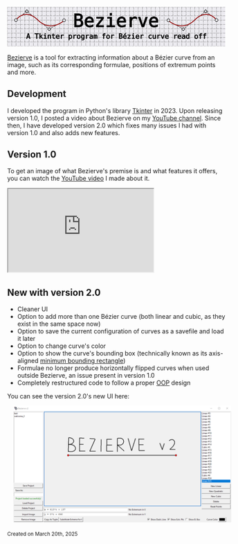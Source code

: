 <p align="center">
  <img src="images/bezierve_banner.png" alt="Banner" />
</p>

[Bezierve](https://github.com/ottokokstein/bezierve-v2) is a tool for extracting information about a Bézier curve from an image, such as its corresponding formulae, positions of extremum points and more.

## Development

I developed the program in Python's library [Tkinter](https://docs.python.org/3/library/tkinter.html) in 2023. Upon releasing version 1.0, I posted a video about Bezierve on my [YouTube channel](https://www.youtube.com/@ottokokstein). Since then, I have developed version 2.0 which fixes many issues I had with version 1.0 and also adds new features.

## Version 1.0

To get an image of what Bezierve's premise is and what features it offers, you can watch the [YouTube video](https://www.youtube.com/watch?v=HN47iyTLCG8) I made about it.

<iframe style="width: 35vw; height: 20vw;"
    src="https://www.youtube.com/embed/HN47iyTLCG8">
</iframe>

## New with version 2.0

- Cleaner UI
- Option to add more than one Bézier curve (both linear and cubic, as they exist in the same space now)
- Option to save the current configuration of curves as a savefile and load it later
- Option to change curve's color
- Option to show the curve's bounding box (technically known as its axis-aligned [minimum bounding rectangle](https://en.wikipedia.org/wiki/Minimum_bounding_rectangle))
- Formulae no longer produce horizontally flipped curves when used outside Bezierve, an issue present in version 1.0
- Completely restructured code to follow a proper [OOP](https://en.wikipedia.org/wiki/Object-oriented_programming) design

You can see the version 2.0's new UI here:

<img src="images/bezierve_v2_ui.png" alt="New UI of version 2.0" style="position: relative; left: 1em; width: 60vw;" />

<small>Created on March 20th, 2025</small>
<br><br>
